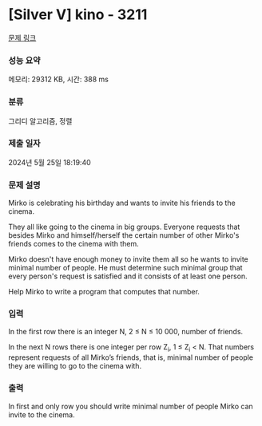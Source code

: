 # [Silver V] kino - 3211 

[문제 링크](https://www.acmicpc.net/problem/3211) 

### 성능 요약

메모리: 29312 KB, 시간: 388 ms

### 분류

그리디 알고리즘, 정렬

### 제출 일자

2024년 5월 25일 18:19:40

### 문제 설명

<p>Mirko is celebrating his birthday and wants to invite his friends to the cinema.</p>

<p>They all like going to the cinema in big groups. Everyone requests that besides Mirko and himself/herself the certain number of other Mirko's friends comes to the cinema with them.</p>

<p>Mirko doesn't have enough money to invite them all so he wants to invite minimal number of people. He must determine such minimal group that every person's request is satisfied and it consists of at least one person.</p>

<p>Help Mirko to write a program that computes that number.</p>

### 입력 

 <p>In the first row there is an integer N, 2 ≤ N ≤ 10 000, number of friends.</p>

<p>In the next N rows there is one integer per row Z<sub>i</sub>, 1 ≤ Z<sub>i</sub> < N. That numbers represent requests of all Mirko’s friends, that is, minimal number of people they are willing to go to the cinema with.</p>

### 출력 

 <p>In first and only row you should write minimal number of people Mirko can invite to the cinema.</p>

